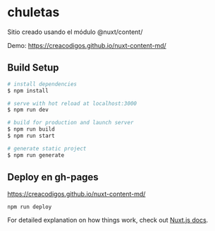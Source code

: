 # chuletas

Sitio creado usando el módulo @nuxt/content/

Demo: https://creacodigos.github.io/nuxt-content-md/

## Build Setup

```bash
# install dependencies
$ npm install

# serve with hot reload at localhost:3000
$ npm run dev

# build for production and launch server
$ npm run build
$ npm run start

# generate static project
$ npm run generate
```
## Deploy en gh-pages
https://creacodigos.github.io/nuxt-content-md/
```
npm run deploy
```

For detailed explanation on how things work, check out [Nuxt.js docs](https://nuxtjs.org).
